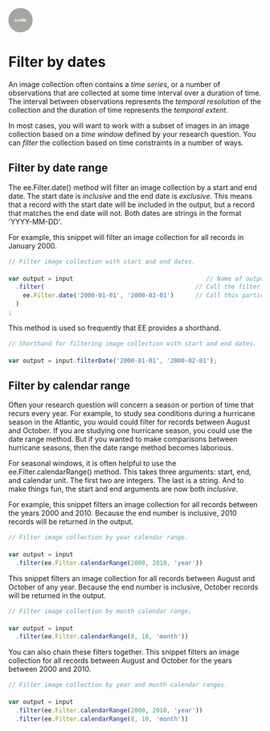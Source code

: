 ![code](../../images/code.png)  

# Filter by dates       

An image collection often contains a _time series_, or a number of observations that are collected at some time interval over a duration of time. The interval between observations represents the _temporal resolution_ of the collection and the duration of time represents the _temporal extent_.  

In most cases, you will want to work with a subset of images in an image collection based on a _time window_ defined by your research question. You can _filter_ the collection based on time constraints in a number of ways.  

## Filter by date range  

The ee.Filter.date() method will filter an image collection by a start and end date. The start date is _inclusive_ and the end date is _exclusive_. This means that a record with the start date will be included in the output, but a record that matches the end date will not. Both dates are strings in the format 'YYYY-MM-DD'.  

For example, this snippet will filter an image collection for all records in January 2000.

```js
// Filter image collection with start and end dates.  

var output = input                                     // Name of output and input
  .filter(                                          // Call the filter method.
    ee.Filter.date('2000-01-01', '2000-02-01')      // Call this particular filter with start and end dates.
  )
;

```

This method is used so frequently that EE provides a shorthand.  

```js
// Shorthand for filtering image collection with start and end dates.  

var output = input.filterDate('2000-01-01', '2000-02-01');

```

## Filter by calendar range  

Often your research question will concern a season or portion of time that recurs every year. For example, to study sea conditions during a hurricane season in the Atlantic, you would could filter for records between August and October. If you are studying one hurricane season, you could use the date range method. But if you wanted to make comparisons between hurricane seasons, then the date range method becomes laborious.  

For seasonal windows, it is often helpful to use the ee.Filter.calendarRange() method. This takes three arguments: start, end, and calendar unit. The first two are integers. The last is a string. And to make things fun, the start and end arguments are now both _inclusive_.  

For example, this snippet filters an image collection for all records between the years 2000 and 2010. Because the end number is inclusive, 2010 records will be returned in the output.    

```js
// Filter image collection by year calendar range.  

var output = input
  .filter(ee.Filter.calendarRange(2000, 2010, 'year'))

```

This snippet filters an image collection for all records between August and October of any year. Because the end number is inclusive, October records will be returned in the output.  

```js
// Filter image collection by month calendar range.  

var output = input
  .filter(ee.Filter.calendarRange(8, 10, 'month'))

```

You can also chain these filters together. This snippet filters an image collection for all records between August and October for the years between 2000 and 2010.  

```js
// Filter image collection by year and month calendar ranges.  

var output = input
  .filter(ee.Filter.calendarRange(2000, 2010, 'year'))
  .filter(ee.Filter.calendarRange(8, 10, 'month'))

```
